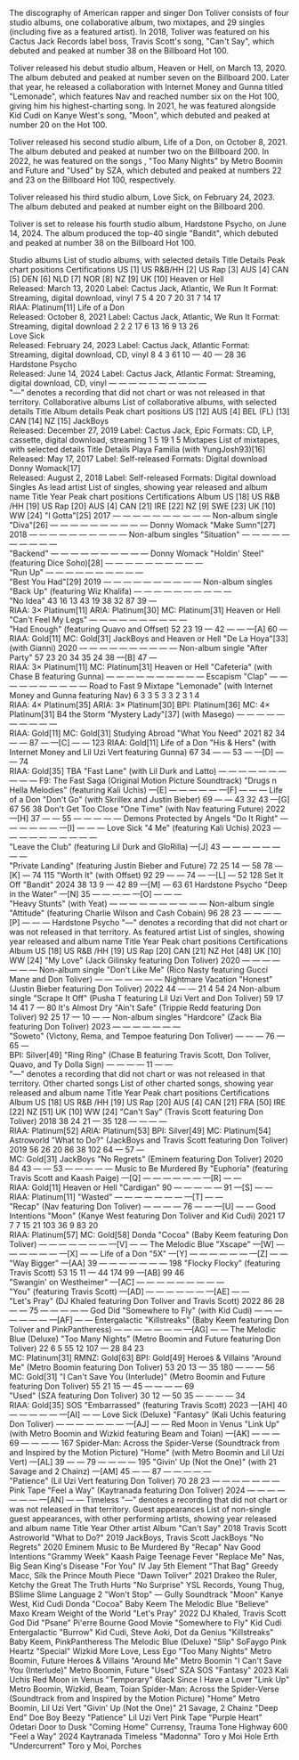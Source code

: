 The discography of American rapper and singer Don Toliver consists of four studio albums, one collaborative album, two mixtapes, and 29 singles (including five as a featured artist). In 2018, Toliver was featured on his Cactus Jack Records label boss, Travis Scott's song, "Can't Say", which debuted and peaked at number 38 on the Billboard Hot 100.

Toliver released his debut studio album, Heaven or Hell, on March 13, 2020. The album debuted and peaked at number seven on the Billboard 200. Later that year, he released a collaboration with Internet Money and Gunna titled "Lemonade", which features Nav and reached number six on the Hot 100, giving him his highest-charting song. In 2021, he was featured alongside Kid Cudi on Kanye West's song, "Moon", which debuted and peaked at number 20 on the Hot 100.

Toliver released his second studio album, Life of a Don, on October 8, 2021. The album debuted and peaked at number two on the Billboard 200. In 2022, he was featured on the songs , "Too Many Nights" by Metro Boomin and Future and "Used" by SZA, which debuted and peaked at numbers 22 and 23 on the Billboard Hot 100, respectively.

Toliver released his third studio album, Love Sick, on February 24, 2023. The album debuted and peaked at number eight on the Billboard 200.

Toliver is set to release his fourth studio album, Hardstone Psycho, on June 14, 2024. The album produced the top-40 single "Bandit", which debuted and peaked at number 38 on the Billboard Hot 100.

Studio albums
List of studio albums, with selected details
Title	Details	Peak chart positions	Certifications
US
[1]	US R&B/HH
[2]	US Rap
[3]	AUS
[4]	CAN
[5]	DEN
[6]	NLD
[7]	NOR
[8]	NZ
[9]	UK
[10]
Heaven or Hell	
Released: March 13, 2020
Label: Cactus Jack, Atlantic, We Run It
Format: Streaming, digital download, vinyl
7	5	4	20	7	20	31	7	14	17	
RIAA: Platinum[11]
Life of a Don	
Released: October 8, 2021
Label: Cactus Jack, Atlantic, We Run It
Format: Streaming, digital download
2	2	2	17	6	13	16	9	13	26	
Love Sick	
Released: February 24, 2023
Label: Cactus Jack, Atlantic
Format: Streaming, digital download, CD, vinyl
8	4	3	61	10	—	40	—	28	36	
Hardstone Psycho	
Released: June 14, 2024
Label: Cactus Jack, Atlantic
Format: Streaming, digital download, CD, vinyl
—	—	—	—	—	—	—	—	—	—	
"—" denotes a recording that did not chart or was not released in that territory.
Collaborative albums
List of collaborative albums, with selected details
Title	Album details	Peak chart positions
US
[12]	AUS
[4]	BEL
(FL)
[13]	CAN
[14]	NZ
[15]
JackBoys	
Released: December 27, 2019
Label: Cactus Jack, Epic
Formats: CD, LP, cassette, digital download, streaming
1	5	19	1	5
Mixtapes
List of mixtapes, with selected details
Title	Details
Playa Familia
(with YungJosh93)[16]	
Released: May 17, 2017
Label: Self-released
Formats: Digital download
Donny Womack[17]	
Released: August 2, 2018
Label: Self-released
Formats: Digital download
Singles
As lead artist
List of singles, showing year released and album name
Title	Year	Peak chart positions	Certifications	Album
US
[18]	US
R&B
/HH
[19]	US
Rap
[20]	AUS
[4]	CAN
[21]	IRE
[22]	NZ
[9]	SWE
[23]	UK
[10]	WW
[24]
"I Gotta"[25]	2017	—	—	—	—	—	—	—	—	—	—		Non-album single
"Diva"[26]	—	—	—	—	—	—	—	—	—	—		Donny Womack
"Make Sumn"[27]	2018	—	—	—	—	—	—	—	—	—	—		Non-album singles
"Situation"	—	—	—	—	—	—	—	—	—	—	
"Backend"	—	—	—	—	—	—	—	—	—	—		Donny Womack
"Holdin' Steel"
(featuring Dice Soho)[28]	—	—	—	—	—	—	—	—	—	—	
"Run Up"	—	—	—	—	—	—	—	—	—	—	
"Best You Had"[29]	2019	—	—	—	—	—	—	—	—	—	—		Non-album singles
"Back Up"
(featuring Wiz Khalifa)	—	—	—	—	—	—	—	—	—	—	
"No Idea"	43	16	13	43	19	38	32	87	39	—	
RIAA: 3× Platinum[11]
ARIA: Platinum[30]
MC: Platinum[31]
Heaven or Hell
"Can't Feel My Legs"	—	—	—	—	—	—	—	—	—	—	
"Had Enough"
(featuring Quavo and Offset)	52	23	19	—	42	—	—	—[A]	60	—	
RIAA: Gold[11]
MC: Gold[31]
JackBoys and Heaven or Hell
"De La Hoya"[33]
(with Gianni)	2020	—	—	—	—	—	—	—	—	—	—		Non-album single
"After Party"	57	23	20	34	35	24	38	—[B]	47	—	
RIAA: 3× Platinum[11]
MC: Platinum[31]
Heaven or Hell
"Cafeteria"
(with Chase B featuring Gunna)	—	—	—	—	—	—	—	—	—	—		Escapism
"Clap"	—	—	—	—	—	—	—	—	—	—		Road to Fast 9 Mixtape
"Lemonade"
(with Internet Money and Gunna featuring Nav)	6	3	3	5	3	3	2	3	1	4	
RIAA: 4× Platinum[35]
ARIA: 3× Platinum[30]
BPI: Platinum[36]
MC: 4× Platinum[31]
B4 the Storm
"Mystery Lady"[37]
(with Masego)	—	—	—	—	—	—	—	—	—	—	
RIAA: Gold[11]
MC: Gold[31]
Studying Abroad
"What You Need"	2021	82	34	—	—	87	—	—[C]	—	—	123	
RIAA: Gold[11]
Life of a Don
"His & Hers"
(with Internet Money and Lil Uzi Vert featuring Gunna)	67	34	—	—	53	—	—[D]	—	—	74	
RIAA: Gold[35]
TBA
"Fast Lane"
(with Lil Durk and Latto)	—	—	—	—	—	—	—	—	—	—		F9: The Fast Saga (Original Motion Picture Soundtrack)
"Drugs n Hella Melodies"
(featuring Kali Uchis)	—[E]	—	—	—	—	—	—[F]	—	—	—		Life of a Don
"Don't Go"
(with Skrillex and Justin Bieber)	69	—	—	43	32	43	—[G]	67	56	38		Don't Get Too Close
"One Time"
(with Nav featuring Future)	2022	—[H]	37	—	—	55	—	—	—	—	—		Demons Protected by Angels
"Do It Right"	—	—	—	—	—	—	—[I]	—	—	—		Love Sick
"4 Me"
(featuring Kali Uchis)	2023	—	—	—	—	—	—	—	—	—	—	
"Leave the Club"
(featuring Lil Durk and GloRilla)	—[J]	43	—	—	—	—	—	—	—	—	
"Private Landing"
(featuring Justin Bieber and Future)	72	25	14	—	58	78	—[K]	—	74	115	
"Worth It"
(with Offset)	92	29	—	—	74	—	—[L]	—	52	128		Set It Off
"Bandit"	2024	38	13	9	—	42	89	—[M]	—	63	61		Hardstone Psycho
"Deep in the Water"	—[N]	35	—	—	—	—	—[O]	—	—	—	
"Heavy Stunts"
(with Yeat)	—	—	—	—	—	—	—	—	—	—		Non-album single
"Attitude"
(featuring Charlie Wilson and Cash Cobain)	96	28	23	—	—	—	—[P]	—	—	—		Hardstone Psycho
"—" denotes a recording that did not chart or was not released in that territory.
As featured artist
List of singles, showing year released and album name
Title	Year	Peak chart positions	Certifications	Album
US
[18]	US
R&B
/HH
[19]	US
Rap
[20]	CAN
[21]	NZ
Hot
[48]	UK
[10]	WW
[24]
"My Love"
(Jack Gilinsky featuring Don Toliver)	2020	—	—	—	—	—	—	—		Non-album single
"Don't Like Me"
(Rico Nasty featuring Gucci Mane and Don Toliver)	—	—	—	—	—	—	—		Nightmare Vacation
"Honest"
(Justin Bieber featuring Don Toliver)	2022	44	—	—	21	4	54	24		Non-album single
"Scrape It Off"
(Pusha T featuring Lil Uzi Vert and Don Toliver)	59	17	14	41	7	—	80		It's Almost Dry
"Ain't Safe"
(Trippie Redd featuring Don Toliver)	92	25	17	—	10	—	—		Non-album singles
"Hardcore"
(Zack Bia featuring Don Toliver)	2023	—	—	—	—	—	—	—	
"Soweto"
(Victony, Rema, and Tempoe featuring Don Toliver)	—	—	—	76	—	65	—	
BPI: Silver[49]
"Ring Ring"
(Chase B featuring Travis Scott, Don Toliver, Quavo, and Ty Dolla Sign)	—	—	—	—	11	—	—	
"—" denotes a recording that did not chart or was not released in that territory.
Other charted songs
List of other charted songs, showing year released and album name
Title	Year	Peak chart positions	Certifications	Album
US
[18]	US
R&B
/HH
[19]	US
Rap
[20]	AUS
[4]	CAN
[21]	FRA
[50]	IRE
[22]	NZ
[51]	UK
[10]	WW
[24]
"Can't Say"
(Travis Scott featuring Don Toliver)	2018	38	24	21	—	35	128	—	—	—	—	
RIAA: Platinum[52]
ARIA: Platinum[53]
BPI: Silver[49]
MC: Platinum[54]
Astroworld
"What to Do?"
(JackBoys and Travis Scott featuring Don Toliver)	2019	56	26	20	86	38	102	64	—	57	—	
MC: Gold[31]
JackBoys
"No Regrets"
(Eminem featuring Don Toliver)	2020	84	43	—	—	53	—	—	—	—	—		Music to Be Murdered By
"Euphoria"
(featuring Travis Scott and Kaash Paige)	—[Q]	—	—	—	—	—	—	—[R]	—	—	
RIAA: Gold[11]
Heaven or Hell
"Cardigan"	90	—	—	—	—	—	91	—[S]	—	—	
RIAA: Platinum[11]
"Wasted"	—	—	—	—	—	—	—	—[T]	—	—	
"Recap"
(Nav featuring Don Toliver)	—	—	—	—	76	—	—	—[U]	—	—		Good Intentions
"Moon"
(Kanye West featuring Don Toliver and Kid Cudi)	2021	17	7	7	15	21	103	36	9	83	20	
RIAA: Platinum[57]
MC: Gold[58]
Donda
"Cocoa"
(Baby Keem featuring Don Toliver)	—	—	—	—	—	—	—	—[V]	—	—		The Melodic Blue
"Xscape"	—[W]	—	—	—	—	—	—	—[X]	—	—		Life of a Don
"5X"	—[Y]	—	—	—	—	—	—	—[Z]	—	—	
"Way Bigger"	—[AA]	39	—	—	—	—	—	—	—	198	
"Flocky Flocky"
(featuring Travis Scott)	53	15	11	—	44	174	99	—[AB]	99	46	
"Swangin' on Westheimer"	—[AC]	—	—	—	—	—	—	—	—	—	
"You"
(featuring Travis Scott)	—[AD]	—	—	—	—	—	—	—[AE]	—	—	
"Let's Pray"
(DJ Khaled featuring Don Toliver and Travis Scott)	2022	86	28	—	—	75	—	—	—	—	—		God Did
"Somewhere to Fly"
(with Kid Cudi)	—	—	—	—	—	—	—	—[AF]	—	—		Entergalactic
"Killstreaks"
(Baby Keem featuring Don Toliver and PinkPantheress)	—	—	—	—	—	—	—	—[AG]	—	—		The Melodic Blue (Deluxe)
"Too Many Nights"
(Metro Boomin and Future featuring Don Toliver)	22	6	5	55	12	107	—	28	84	23	
MC: Platinum[31]
RMNZ: Gold[63]
BPI: Gold[49]
Heroes & Villains
"Around Me"
(Metro Boomin featuring Don Toliver)	53	20	13	—	35	180	—	—	—	56	
MC: Gold[31]
"I Can't Save You (Interlude)"
(Metro Boomin and Future featuring Don Toliver)	55	21	15	—	45	—	—	—	—	69	
"Used"
(SZA featuring Don Toliver)	30	12	—	50	35	—	—	—	—	34	
RIAA: Gold[35]
SOS
"Embarrassed"
(featuring Travis Scott)	2023	—[AH]	40	—	—	—	—	—	—[AI]	—	—		Love Sick (Deluxe)
"Fantasy"
(Kali Uchis featuring Don Toliver)	—	—	—	—	—	—	—	—[AJ]	—	—		Red Moon in Venus
"Link Up"
(with Metro Boomin and Wizkid featuring Beam and Toian)	—[AK]	—	—	—	69	—	—	—	—	167		Spider-Man: Across the Spider-Verse (Soundtrack from and Inspired by the Motion Picture)
"Home"
(with Metro Boomin and Lil Uzi Vert)	—[AL]	39	—	—	79	—	—	—	—	195	
"Givin' Up (Not the One)"
(with 21 Savage and 2 Chainz)	—[AM]	45	—	—	87	—	—	—	—	—	
"Patience"
(Lil Uzi Vert featuring Don Toliver)	70	28	23	—	—	—	—	—	—	—		Pink Tape
"Feel a Way"
(Kaytranada featuring Don Toliver)	2024	—	—	—	—	—	—	—	—[AN]	—	—		Timeless
"—" denotes a recording that did not chart or was not released in that territory.
Guest appearances
List of non-single guest appearances, with other performing artists, showing year released and album name
Title	Year	Other artist	Album
"Can't Say"	2018	Travis Scott	Astroworld
"What to Do?"	2019	JackBoys, Travis Scott	JackBoys
"No Regrets"	2020	Eminem	Music to Be Murdered By
"Recap"	Nav	Good Intentions
"Grammy Week"	Kaash Paige	Teenage Fever
"Replace Me"	Nas, Big Sean	King's Disease
"For You"	IV Jay	5th Element
"That Bag"	Greedy Macc, Silk the Prince	Mouth Piece
"Dawn Toliver"	2021	Drakeo the Ruler, Ketchy the Great	The Truth Hurts
"No Surprise"	YSL Records, Young Thug, BSlime	Slime Language 2
"Won't Stop"	—	Gully Soundtrack
"Moon"	Kanye West, Kid Cudi	Donda
"Cocoa"	Baby Keem	The Melodic Blue
"Believe"	Maxo Kream	Weight of the World
"Let's Pray"	2022	DJ Khaled, Travis Scott	God Did
"Psane"	Pi'erre Bourne	Good Movie
"Somewhere to Fly"	Kid Cudi	Entergalactic
"Burrow"	Kid Cudi, Steve Aoki, Dot da Genius
"Killstreaks"	Baby Keem, PinkPantheress	The Melodic Blue (Deluxe)
"Slip"	SoFaygo	Pink Heartz
"Special"	Wizkid	More Love, Less Ego
"Too Many Nights"	Metro Boomin, Future	Heroes & Villains
"Around Me"	Metro Boomin
"I Can't Save You (Interlude)"	Metro Boomin, Future
"Used"	SZA	SOS
"Fantasy"	2023	Kali Uchis	Red Moon in Venus
"Temporary"	6lack	Since I Have a Lover
"Link Up"	Metro Boomin, Wizkid, Beam, Toian	Spider-Man: Across the Spider-Verse (Soundtrack from and Inspired by the Motion Picture)
"Home"	Metro Boomin, Lil Uzi Vert
"Givin' Up (Not the One)"	21 Savage, 2 Chainz
"Deep End"	Doe Boy	Beezy
"Patience"	Lil Uzi Vert	Pink Tape
"Purple Heart"	Odetari	Door to Dusk
"Coming Home"	Currensy, Trauma Tone	Highway 600
"Feel a Way"	2024	Kaytranada	Timeless
"Madonna"	Toro y Moi	Hole Erth
"Undercurrent"	Toro y Moi, Porches

